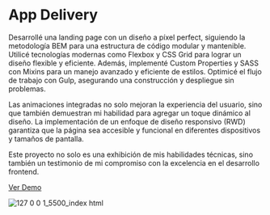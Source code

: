 # App Delivery
Desarrollé una landing page con un diseño  a píxel perfect, siguiendo la metodología BEM para una estructura de código modular y mantenible. Utilicé tecnologías modernas como Flexbox y CSS Grid para lograr un diseño flexible y eficiente. Además, implementé Custom Properties y SASS con Mixins para un manejo avanzado y eficiente de estilos. Optimicé el flujo de trabajo con Gulp, asegurando una construcción y despliegue sin problemas.

Las animaciones integradas no solo mejoran la experiencia del usuario, sino que también demuestran mi habilidad para agregar un toque dinámico al diseño. La implementación de un enfoque de diseño responsivo (RWD) garantiza que la página sea accesible y funcional en diferentes dispositivos y tamaños de pantalla.

Este proyecto no solo es una exhibición de mis habilidades técnicas, sino también un testimonio de mi compromiso con la excelencia en el desarrollo frontend.
<br/>

<p><a target="_blank" href="https://65c12c9dcf1d8906ea393f94--subtle-longma-8d9ad5.netlify.app/">Ver Demo</a></p>

![127 0 0 1_5500_index html](https://github.com/ingMarcosOrtiz/App-Delivery/assets/19525887/7baf1608-8b51-4b38-910d-694dc1de5308)
